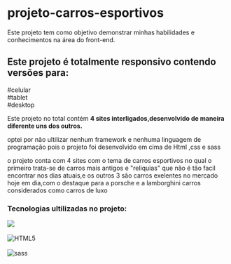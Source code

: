 # projeto-carros-esportivos
Este projeto tem como objetivo demonstrar minhas habilidades e conhecimentos na área do front-end.</br>

<h2>Este projeto é totalmente responsivo contendo versões para:</h2>

#celular</br>
#tablet</br>
#desktop</br>

<p> Este projeto no total contém <strong>4 sites interligados,desenvolvido de maneira diferente uns dos outros.</strong></p>
<p>optei por não ultilizar nenhum framework e nenhuma linguagem de programação pois o projeto foi desenvolvido em cima de Html ,css e sass </p>

<p>o projeto conta com 4 sites com o tema de carros esportivos no qual o primeiro trata-se de carros mais antigos e "reliquias" que não é tão facil encontrar nos dias atuais,e os outros 3 são carros exelentes no mercado hoje em dia,com o destaque para a porsche e a lamborghini carros considerados como carros de luxo</p>

<h3>Tecnologias ultilizadas no projeto:</h3>
<div style="display: inline_block" > <img align="center" src="https://img.shields.io/badge/HTML5-E34F26?style=for-the-badge&logo=html5&logoColor=white" /></div> </br>
<div style="display: inline_block" > <img  align="center" alt="HTML5"alt="CSS" src="https://img.shields.io/badge/CSS3-1572B6?style=for-the-badge&logo=css3&logoColor=white" /></div> </br>
<div style="display: inline_block" > <img   align="center" alt="sass" src="https://img.shields.io/badge/Sass-CC6699?style=for-the-badge&logo=sass&logoColor=white" /></div> </br>
